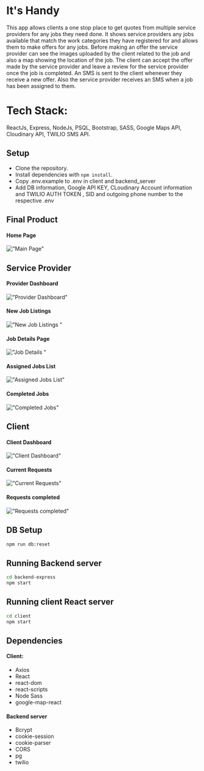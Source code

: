 # It's Handy
This app allows clients a one stop place to get quotes from multiple service providers for any jobs they need done. It shows service providers any jobs available that match the work categories they have registered for and allows them to make offers for any jobs. Before making an offer the service provider can see the images uploaded by the client related to the job and also a map showing the location of the job. The client can accept the offer made by the service provider and leave a review for the service provider once the job is completed. An SMS is sent to the client whenever they receive a new offer. Also the service provider receives an SMS when a job has been assigned to them.

# Tech Stack:
ReactJs, Express, NodeJs, PSQL, Bootstrap, SASS, Google Maps API, Cloudinary API, TWILIO SMS API.

## Setup
- Clone the repository.
- Install dependencies with `npm install`.
- Copy .env.example to .env in client and backend_server
- Add DB information, Google API KEY, CLoudinary Account information and TWILIO AUTH TOKEN , SID and outgoing phone number to the respective .env

## Final Product

#### Home Page
!["Main Page"](images/home.png)

## Service Provider
#### Provider Dashboard
!["Provider Dashboard"](images/provider_dashboard.png)

#### New Job Listings
!["New Job Listings "](images/new_jobs.png)

#### Job Details Page
!["Job Details "](images/job_details.png)

#### Assigned Jobs List
!["Assigned Jobs List"](images/assigned_jobs.png)

#### Completed Jobs
!["Completed Jobs"](images/jobs_completed.png)

## Client
#### Client Dashboard
!["Client Dashboard"](images/client_dashboard.png)

#### Current Requests
!["Current Requests"](images/current_requests.png)

#### Requests completed
!["Requests completed"](images/client_request_completed.png)

## DB Setup

```sh
npm run db:reset
```

## Running Backend server

```sh
cd backend-express
npm start
```

## Running client React server

```sh
cd client
npm start
```

## Dependencies
#### Client:

- Axios
- React
- react-dom
- react-scripts
- Node Sass
- google-map-react

#### Backend server

- Bcrypt
- cookie-session
- cookie-parser
- CORS
- pg
- twilio

